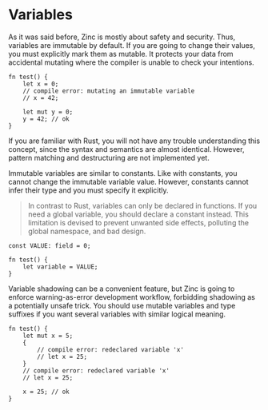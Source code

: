# Variables

As it was said before, Zinc is mostly about safety and security. Thus,
variables are immutable by default. If you are going to change their values,
you must explicitly mark them as mutable. It protects your data from accidental
mutating where the compiler is unable to check your intentions.

```rust,no_run,noplaypen
fn test() {
    let x = 0;
    // compile error: mutating an immutable variable
    // x = 42;

    let mut y = 0;
    y = 42; // ok
}
```

If you are familiar with Rust, you will not have any trouble understanding this
concept, since the syntax and semantics are almost identical. However, pattern
matching and destructuring are not implemented yet.

Immutable variables are similar to constants. Like with constants, you cannot
change the immutable variable value. However, constants cannot infer their type
and you must specify it explicitly.

> In contrast to Rust, variables can only be declared in functions. If you need a
> global variable, you should declare a constant instead. This limitation is devised to
> prevent unwanted side effects, polluting the global namespace, and bad design.

```rust,no_run,noplaypen
const VALUE: field = 0;

fn test() {
    let variable = VALUE;
}
```

Variable shadowing can be a convenient feature, but Zinc is going to enforce
warning-as-error development workflow, forbidding shadowing as a potentially
unsafe trick. You should use mutable variables and type suffixes if you want
several variables with similar logical meaning.

```rust,no_run,noplaypen
fn test() {
    let mut x = 5;
    {
        // compile error: redeclared variable 'x'
        // let x = 25;
    }
    // compile error: redeclared variable 'x'
    // let x = 25;

    x = 25; // ok
}
```
